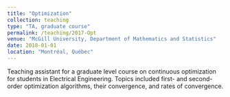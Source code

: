 ```yaml
---
title: "Optimization"
collection: teaching
type: "TA, graduate course"
permalink: /teaching/2017-Opt
venue: "McGill University, Department of Mathematics and Statistics"
date: 2018-01-01
location: "Montréal, Québec"
---
```


Teaching assistant for a graduate level course on continuous optimization for students in Electrical Engineering. Topics included first- and second-order optimization algorithms, their convergence, and rates of convergence. 
